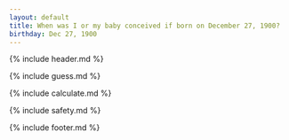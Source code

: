 ```yaml
---
layout: default
title: When was I or my baby conceived if born on December 27, 1900?
birthday: Dec 27, 1900
---
```


{% include header.md %}

{% include guess.md %}

{% include calculate.md %}

{% include safety.md %}

{% include footer.md %}



